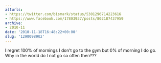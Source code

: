 ```yaml
---
alturls:
- https://twitter.com/bismark/status/5301296714223616
- https://www.facebook.com/17803937/posts/802187437959
archive:
- 2010-11
date: '2010-11-18T16:48:22+00:00'
slug: '1290098902'
---
```


I regret 100% of mornings I don't go to the gym but 0% of morning I do go. Why in the world do I not go so often then???

